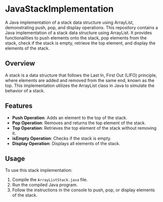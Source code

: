 # JavaStackImplementation
A Java implementation of a stack data structure using ArrayList, demonstrating push, pop, and display operations.
This repository contains a Java implementation of a stack data structure using ArrayList. It provides functionalities to push elements onto the stack, pop elements from the stack, check if the stack is empty, retrieve the top element, and display the elements of the stack.

## Overview

A stack is a data structure that follows the Last In, First Out (LIFO) principle, where elements are added and removed from the same end, known as the top. This implementation utilizes the ArrayList class in Java to simulate the behavior of a stack.

## Features

- **Push Operation**: Adds an element to the top of the stack.
- **Pop Operation**: Removes and returns the top element of the stack.
- **Top Operation**: Retrieves the top element of the stack without removing it.
- **isEmpty Operation**: Checks if the stack is empty.
- **Display Operation**: Displays all elements of the stack.

## Usage

To use this stack implementation:

1. Compile the `ArrayListStack.java` file.
2. Run the compiled Java program.
3. Follow the instructions in the console to push, pop, or display elements of the stack.
